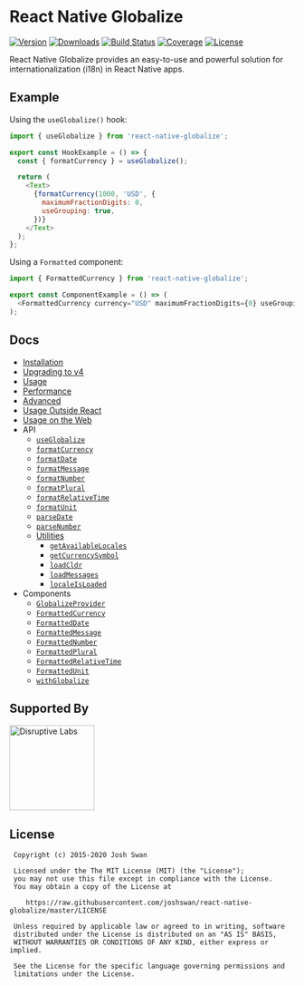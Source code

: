 # React Native Globalize

[![Version][version-image]][package-url] [![Downloads][downloads-image]][package-url] [![Build Status][build-image]][build-url] [![Coverage][coverage-image]][coverage-url] [![License][license-image]][license-url]

React Native Globalize provides an easy-to-use and powerful solution for internationalization (i18n) in React Native apps.

## Example

Using the `useGlobalize()` hook:

```javascript
import { useGlobalize } from 'react-native-globalize';

export const HookExample = () => {
  const { formatCurrency } = useGlobalize();

  return (
    <Text>
      {formatCurrency(1000, 'USD', {
        maximumFractionDigits: 0,
        useGrouping: true,
      })}
    </Text>
  );
};
```

Using a `Formatted` component:

```javascript
import { FormattedCurrency } from 'react-native-globalize';

export const ComponentExample = () => (
  <FormattedCurrency currency="USD" maximumFractionDigits={0} useGrouping value={1000} />
);
```

## Docs

- [Installation](docs/getting-started.md)
- [Upgrading to v4](docs/migration-v4.md)
- [Usage](docs/getting-started.md#usage)
- [Performance](docs/performance.md)
- [Advanced](docs/advanced.md)
- [Usage Outside React](docs/ref-usage.md)
- [Usage on the Web](docs/web-usage.md)
- API
  - [`useGlobalize`](docs/api/useGlobalize.md)
  - [`formatCurrency`](docs/api/formatCurrency.md)
  - [`formatDate`](docs/api/formatDate.md)
  - [`formatMessage`](docs/api/formatMessage.md)
  - [`formatNumber`](docs/api/formatNumber.md)
  - [`formatPlural`](docs/api/formatPlural.md)
  - [`formatRelativeTime`](docs/api/formatRelativeTime.md)
  - [`formatUnit`](docs/api/formatUnit.md)
  - [`parseDate`](docs/api/parseDate.md)
  - [`parseNumber`](docs/api/parseNumber.md)
  - [Utilities](docs/api/utilities.md)
    - [`getAvailableLocales`](docs/api/utilities.md#getavailablelocales)
    - [`getCurrencySymbol`](docs/api/utilities.md#getcurrencysymbol)
    - [`loadCldr`](docs/api/utilities.md#loadcldr)
    - [`loadMessages`](docs/api/utilities.md#loadmessages)
    - [`localeIsLoaded`](docs/api/utilities.md#localeisloaded)
- Components
  - [`GlobalizeProvider`](docs/components/GlobalizeProvider.md)
  - [`FormattedCurrency`](docs/components/FormattedCurrency.md)
  - [`FormattedDate`](docs/components/FormattedDate.md)
  - [`FormattedMessage`](docs/components/FormattedMessage.md)
  - [`FormattedNumber`](docs/components/FormattedNumber.md)
  - [`FormattedPlural`](docs/components/FormattedPlural.md)
  - [`FormattedRelativeTime`](docs/components/FormattedRelativeTime.md)
  - [`FormattedUnit`](docs/components/FormattedUnit.md)
  - [`withGlobalize`](docs/components/withGlobalize.md)

## Supported By

<a href="https://www.disruptivelabs.io">
  <img src="https://www.disruptivelabs.io/images/logo.png" alt="Disruptive Labs" width="150" />
</a>

## License

```text
 Copyright (c) 2015-2020 Josh Swan

 Licensed under the The MIT License (MIT) (the "License");
 you may not use this file except in compliance with the License.
 You may obtain a copy of the License at

    https://raw.githubusercontent.com/joshswan/react-native-globalize/master/LICENSE

 Unless required by applicable law or agreed to in writing, software
 distributed under the License is distributed on an "AS IS" BASIS,
 WITHOUT WARRANTIES OR CONDITIONS OF ANY KIND, either express or implied.

 See the License for the specific language governing permissions and
 limitations under the License.
```

[build-image]: https://img.shields.io/circleci/build/gh/joshswan/react-native-globalize?style=flat-square
[build-url]: https://circleci.com/gh/joshswan/react-native-globalize
[coverage-image]: https://img.shields.io/coveralls/github/joshswan/react-native-globalize?style=flat-square
[coverage-url]: https://coveralls.io/github/joshswan/react-native-globalize
[downloads-image]: https://img.shields.io/npm/dm/react-native-globalize?style=flat-square
[license-image]: https://img.shields.io/npm/l/react-native-globalize?color=blue&style=flat-square
[license-url]: https://github.com/joshswan/react-native-globalize/blob/master/LICENSE
[package-url]: https://www.npmjs.com/package/react-native-globalize
[version-image]: https://img.shields.io/npm/v/react-native-globalize?style=flat-square
